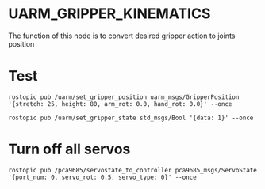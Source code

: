 UARM_GRIPPER_KINEMATICS
======

The function of this node is to convert desired gripper action to joints position

Test
======

```
rostopic pub /uarm/set_gripper_position uarm_msgs/GripperPosition '{stretch: 25, height: 80, arm_rot: 0.0, hand_rot: 0.0}' --once

rostopic pub /uarm/set_gripper_state std_msgs/Bool '{data: 1}' --once
```

Turn off all servos
======

```
rostopic pub /pca9685/servostate_to_controller pca9685_msgs/ServoState '{port_num: 0, servo_rot: 0.5, servo_type: 0}' --once

```
